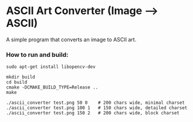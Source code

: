 # ASCII Art Converter (Image --> ASCII)
A simple program that converts an image to ASCII art.

### How to run and build:

```
sudo apt-get install libopencv-dev

mkdir build
cd build
cmake -DCMAKE_BUILD_TYPE=Release ..
make

./ascii_converter test.png 50 0    # 200 chars wide, minimal charset
./ascii_converter test.png 100 1   # 150 chars wide, detailed charset
./ascii_converter test.png 150 2   # 200 chars wide, block charset
```
